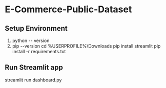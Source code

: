 # E-Commerce-Public-Dataset
## Setup Environment 
1. python -- version 
2. pip --version
cd %USERPROFILE%\Downloads
pip install streamlit
pip install -r requirements.txt

## Run Streamlit app
streamlit run dashboard.py
